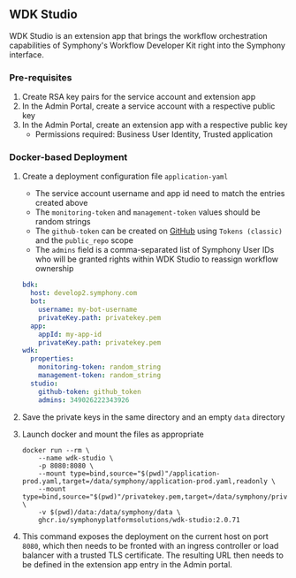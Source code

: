## WDK Studio
WDK Studio is an extension app that brings the workflow orchestration capabilities
of Symphony's Workflow Developer Kit right into the Symphony interface.

### Pre-requisites
1. Create RSA key pairs for the service account and extension app
2. In the Admin Portal, create a service account with a respective public key
3. In the Admin Portal, create an extension app with a respective public key
   - Permissions required: Business User Identity, Trusted application

### Docker-based Deployment
1. Create a deployment configuration file `application-yaml`
    - The service account username and app id need to match the entries created above
    - The `monitoring-token` and `management-token` values should be random strings
    - The `github-token` can be created on [GitHub](https://github.com/settings/tokens) using `Tokens (classic)` and the `public_repo` scope
    - The `admins` field is a comma-separated list of Symphony User IDs who will be granted rights within WDK Studio to reassign workflow ownership
   ```yaml
   bdk:
     host: develop2.symphony.com
     bot:
       username: my-bot-username
       privateKey.path: privatekey.pem
     app:
       appId: my-app-id
       privateKey.path: privatekey.pem
   wdk:
     properties:
       monitoring-token: random_string
       management-token: random_string
     studio:
       github-token: github_token
       admins: 349026222343926
   ```
       
2. Save the private keys in the same directory and an empty `data` directory
3. Launch docker and mount the files as appropriate
    ```shell
    docker run --rm \
        --name wdk-studio \
        -p 8080:8080 \
        --mount type=bind,source="$(pwd)"/application-prod.yaml,target=/data/symphony/application-prod.yaml,readonly \
        --mount type=bind,source="$(pwd)"/privatekey.pem,target=/data/symphony/privatekey.pem,readonly \
        -v $(pwd)/data:/data/symphony/data \
        ghcr.io/symphonyplatformsolutions/wdk-studio:2.0.71
    ```
4. This command exposes the deployment on the current host on port `8080`,
which then needs to be fronted with an ingress controller or load balancer
with a trusted TLS certificate. The resulting URL then needs to be defined in
the extension app entry in the Admin portal.
